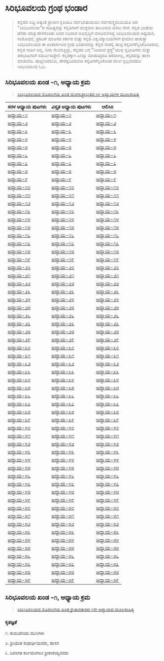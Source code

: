 # ಸಿರಿಭೂವಲಯ ಗ್ರಂಥ ಭಂಡಾರ

> ಕನ್ನಡದ ಲಭ್ಯ ಅತ್ಯಂತ ಪ್ರಾಚೀನ ಕೃತಿಯೂ ಸರ್ವಭಾಷಾಮಯೀ ಸರ್ವಶಾಸ್ತ್ರಮಯಿಯೂ ಆದ "ಸಿರಿಭೂವಲಯ"ದ ಸಾಹಿತ್ಯವನ್ನು ಕನ್ನಡಿಗರಿಗೆ ಮುಕ್ತವಾಗಿ ತಲುಪಿಸುವ ಅಳಿಲು ಸೇವೆ. ಕನ್ನಡ ಭಾಷೆಯ ಹೆಸರು ಮಾತ್ರ ಹೇಳಿಕೊಂಡು ಅದರ ನಿಜವಾದ ಅಭಿವೃದ್ಧಿಗೆ ಮಾಡಿಸಬೇಕಿದ್ದ ಸಿರಿಭೂವಲಯದ ಅಧ್ಯಯನ, ಸಂಶೋಧನೆ, ಪ್ರಕಟಣೆ ಮಾಡಿಸದ ಸರ್ಕಾರ ಮತ್ತು ಕನ್ನಡ ವಿಶ್ವವಿದ್ಯಾಲಯಗಳಿಗೆ ಛೀಮಾರಿ ಹಾಕುತ್ತಾ ಸಿರಿಭೂವಲಯದ ಈ ಅಂತರ್ಜಾಲದ ಗ್ರಂಥ ಭಂಡಾರವನ್ನು ಕನ್ನಡ ನಾಡಲ್ಲಿ ಹುಟ್ಟಿ ಕನ್ನಡಿಗರೆನ್ನಿಸಿಕೊಂಡಿರುವ, ಕನ್ನಡ ನಾಡಿನ ಅನ್ನ, ನೀರು ಸೇವಿಸುತ್ತಿದ್ದು, ಕನ್ನಡದ ಬಗ್ಗೆ "ನಿಜವಾದ ಶ್ರದ್ಧೆ"ಯುಳ್ಳ ಸ್ವಭಾಷಿಗರು ಮತ್ತು ಪರಭಾಷಿಗರಿಗೆ ಸಮರ್ಪಿಸುತ್ತೇನೆ. ಕನ್ನಡಕ್ಕಾಗಿ ಏನನ್ನು ಮಾಡದಿದ್ದರೂ ಪರವಾಗಿಲ್ಲ, ಕನ್ನಡವನ್ನು ಹಾಳು ಮಾಡಬೇಡಿ. ಹುಟ್ಟಿನಿಂದಲೋ, ಪೌರತ್ವದಿಂದಲೋ ಕನ್ನಡಿಗರೆನ್ನಿಸಿಕೊಂಡ ಮೇಲೆ ಸ್ವಲ್ಪವಾದರೂ ಸಿರಿಭೂವಲಯ ಓದಿ.

## ಸಿರಿಭೂವಲಯ ಖಂಡ -೧, ಅಧ್ಯಾಯ ಕ್ರಮ

> [ಸಿರಿಭೂವಲಯದ ಮೊದಲನೆಯ ಖಂಡ ಮಂಗಲಪ್ರಾಭೃತದ ೫೯ ಅಧ್ಯಾಯಗಳ ಮೂಲಸಾಹಿತ್ಯ](siribhuvalaya/khanda/1/adhyayas-1-59.html)

|ಸರಳ ಅಧ್ಯಾಯ ಪುಟಗಳು | ವಿಸ್ತೃತ ಅಧ್ಯಾಯ ಪುಟಗಳು | ಆಲಿಸಿರಿ  |
| ----------- | ----------- | ----------- |
|[ಅಧ್ಯಾಯ-೧](siribhuvalaya/adhyaya/adhyaya-1-kannada(Simple).html) | [ಅಧ್ಯಾಯ-೧](siribhuvalaya/adhyaya/adhyaya-1-kannada(Detail).html) | [ಅಧ್ಯಾಯ-೧](https://youtube.com/playlist?list=PLEDdG3ucHf5OyUVqhsl8ZQOWGpmILBziQ) |
|[ಅಧ್ಯಾಯ-೨](siribhuvalaya/adhyaya/adhyaya-2-kannada(Simple).html) | [ಅಧ್ಯಾಯ-೨](siribhuvalaya/adhyaya/adhyaya-2-kannada(Detail).html) | [ಅಧ್ಯಾಯ-೨](https://www.youtube.com/channel/UCT8sfDJto4gsQNJWZuKdZMg) |
|[ಅಧ್ಯಾಯ-೩](siribhuvalaya/adhyaya/adhyaya-3-kannada(Simple).html) | [ಅಧ್ಯಾಯ-೩](siribhuvalaya/adhyaya/adhyaya-3-kannada(Detail).html) | [ಅಧ್ಯಾಯ-೩](https://www.youtube.com/channel/UCT8sfDJto4gsQNJWZuKdZMg) |
|[ಅಧ್ಯಾಯ-೪](siribhuvalaya/adhyaya/adhyaya-4-kannada(Simple).html) | [ಅಧ್ಯಾಯ-೪](siribhuvalaya/adhyaya/adhyaya-4-kannada(Detail).html) | [ಅಧ್ಯಾಯ-೪](https://www.youtube.com/channel/UCT8sfDJto4gsQNJWZuKdZMg) |
|[ಅಧ್ಯಾಯ-೫](siribhuvalaya/adhyaya/adhyaya-5-kannada(Simple).html) | [ಅಧ್ಯಾಯ-೫](siribhuvalaya/adhyaya/adhyaya-5-kannada(Detail).html) | [ಅಧ್ಯಾಯ-೫](https://www.youtube.com/channel/UCT8sfDJto4gsQNJWZuKdZMg) |
|[ಅಧ್ಯಾಯ-೬](siribhuvalaya/adhyaya/adhyaya-6-kannada(Simple).html) | [ಅಧ್ಯಾಯ-೬](siribhuvalaya/adhyaya/adhyaya-6-kannada(Detail).html) | [ಅಧ್ಯಾಯ-೬](https://www.youtube.com/channel/UCT8sfDJto4gsQNJWZuKdZMg) |
|[ಅಧ್ಯಾಯ-೭](siribhuvalaya/adhyaya/adhyaya-7-kannada(Simple).html) | [ಅಧ್ಯಾಯ-೭](siribhuvalaya/adhyaya/adhyaya-7-kannada(Detail).html) | [ಅಧ್ಯಾಯ-೭](https://www.youtube.com/channel/UCT8sfDJto4gsQNJWZuKdZMg) |
|[ಅಧ್ಯಾಯ-೮](siribhuvalaya/adhyaya/adhyaya-8-kannada(Simple).html) | [ಅಧ್ಯಾಯ-೮](siribhuvalaya/adhyaya/adhyaya-8-kannada(Detail).html) | [ಅಧ್ಯಾಯ-೮](https://www.youtube.com/channel/UCT8sfDJto4gsQNJWZuKdZMg) |
|[ಅಧ್ಯಾಯ-೯](siribhuvalaya/adhyaya/adhyaya-9-kannada(Simple).html) | [ಅಧ್ಯಾಯ-೯](siribhuvalaya/adhyaya/adhyaya-9-kannada(Detail).html) | [ಅಧ್ಯಾಯ-೯](https://www.youtube.com/channel/UCT8sfDJto4gsQNJWZuKdZMg) |
|[ಅಧ್ಯಾಯ-೧೦](siribhuvalaya/adhyaya/adhyaya-10-kannada(Simple).html) | [ಅಧ್ಯಾಯ-೧೦](siribhuvalaya/adhyaya/adhyaya-10-kannada(Detail).html) | [ಅಧ್ಯಾಯ-೧೦](https://www.youtube.com/channel/UCT8sfDJto4gsQNJWZuKdZMg) |
|[ಅಧ್ಯಾಯ-೧೧](siribhuvalaya/adhyaya/adhyaya-11-kannada(Simple).html) | [ಅಧ್ಯಾಯ-೧೧](siribhuvalaya/adhyaya/adhyaya-11-kannada(Detail).html) | [ಅಧ್ಯಾಯ-೧೧](https://youtube.com/playlist?list=PLEDdG3ucHf5OyUVqhsl8ZQOWGpmILBziQ) |
|[ಅಧ್ಯಾಯ-೧೨](siribhuvalaya/adhyaya/adhyaya-12-kannada(Simple).html) | [ಅಧ್ಯಾಯ-೧೨](siribhuvalaya/adhyaya/adhyaya-12-kannada(Detail).html) | [ಅಧ್ಯಾಯ-೧೨](https://www.youtube.com/channel/UCT8sfDJto4gsQNJWZuKdZMg) |
|[ಅಧ್ಯಾಯ-೧೩](siribhuvalaya/adhyaya/adhyaya-13-kannada(Simple).html) | [ಅಧ್ಯಾಯ-೧೩](siribhuvalaya/adhyaya/adhyaya-13-kannada(Detail).html) | [ಅಧ್ಯಾಯ-೧೩](https://www.youtube.com/channel/UCT8sfDJto4gsQNJWZuKdZMg) |
|[ಅಧ್ಯಾಯ-೧೪](siribhuvalaya/adhyaya/adhyaya-14-kannada(Simple).html) | [ಅಧ್ಯಾಯ-೧೪](siribhuvalaya/adhyaya/adhyaya-14-kannada(Detail).html) | [ಅಧ್ಯಾಯ-೧೪](https://www.youtube.com/channel/UCT8sfDJto4gsQNJWZuKdZMg) |
|[ಅಧ್ಯಾಯ-೧೫](siribhuvalaya/adhyaya/adhyaya-15-kannada(Simple).html) | [ಅಧ್ಯಾಯ-೧೫](siribhuvalaya/adhyaya/adhyaya-15-kannada(Detail).html) | [ಅಧ್ಯಾಯ-೧೫](https://www.youtube.com/channel/UCT8sfDJto4gsQNJWZuKdZMg) |
|[ಅಧ್ಯಾಯ-೧೬](siribhuvalaya/adhyaya/adhyaya-16-kannada(Simple).html) | [ಅಧ್ಯಾಯ-೧೬](siribhuvalaya/adhyaya/adhyaya-16-kannada(Detail).html) | [ಅಧ್ಯಾಯ-೧೬](https://www.youtube.com/channel/UCT8sfDJto4gsQNJWZuKdZMg) |
|[ಅಧ್ಯಾಯ-೧೭](siribhuvalaya/adhyaya/adhyaya-17-kannada(Simple).html) | [ಅಧ್ಯಾಯ-೧೭](siribhuvalaya/adhyaya/adhyaya-17-kannada(Detail).html) | [ಅಧ್ಯಾಯ-೧೭](https://www.youtube.com/channel/UCT8sfDJto4gsQNJWZuKdZMg) |
|[ಅಧ್ಯಾಯ-೧೮](siribhuvalaya/adhyaya/adhyaya-18-kannada(Simple).html) | [ಅಧ್ಯಾಯ-೧೮](siribhuvalaya/adhyaya/adhyaya-18-kannada(Detail).html) | [ಅಧ್ಯಾಯ-೧೮](https://www.youtube.com/channel/UCT8sfDJto4gsQNJWZuKdZMg) |
|[ಅಧ್ಯಾಯ-೧೯](siribhuvalaya/adhyaya/adhyaya-19-kannada(Simple).html) | [ಅಧ್ಯಾಯ-೧೯](siribhuvalaya/adhyaya/adhyaya-19-kannada(Detail).html) | [ಅಧ್ಯಾಯ-೧೯](https://www.youtube.com/channel/UCT8sfDJto4gsQNJWZuKdZMg) |
|[ಅಧ್ಯಾಯ-೨೦](siribhuvalaya/adhyaya/adhyaya-20-kannada(Simple).html) | [ಅಧ್ಯಾಯ-೨೦](siribhuvalaya/adhyaya/adhyaya-20-kannada(Detail).html) | [ಅಧ್ಯಾಯ-೨೦](https://www.youtube.com/channel/UCT8sfDJto4gsQNJWZuKdZMg) |
|[ಅಧ್ಯಾಯ-೨೧](siribhuvalaya/adhyaya/adhyaya-21-kannada(Simple).html) | [ಅಧ್ಯಾಯ-೨೧](siribhuvalaya/adhyaya/adhyaya-21-kannada(Detail).html) | [ಅಧ್ಯಾಯ-೨೧](https://www.youtube.com/channel/UCT8sfDJto4gsQNJWZuKdZMg) |
|[ಅಧ್ಯಾಯ-೨೨](siribhuvalaya/adhyaya/adhyaya-22-kannada(Simple).html) | [ಅಧ್ಯಾಯ-೨೨](siribhuvalaya/adhyaya/adhyaya-22-kannada(Detail).html) | [ಅಧ್ಯಾಯ-೨೨](https://www.youtube.com/channel/UCT8sfDJto4gsQNJWZuKdZMg) |
|[ಅಧ್ಯಾಯ-೨೩](siribhuvalaya/adhyaya/adhyaya-23-kannada(Simple).html) | [ಅಧ್ಯಾಯ-೨೩](siribhuvalaya/adhyaya/adhyaya-23-kannada(Detail).html) | [ಅಧ್ಯಾಯ-೨೩](https://www.youtube.com/channel/UCT8sfDJto4gsQNJWZuKdZMg) |
|[ಅಧ್ಯಾಯ-೨೪](siribhuvalaya/adhyaya/adhyaya-24-kannada(Simple).html) | [ಅಧ್ಯಾಯ-೨೪](siribhuvalaya/adhyaya/adhyaya-24-kannada(Detail).html) | [ಅಧ್ಯಾಯ-೨೪](https://www.youtube.com/channel/UCT8sfDJto4gsQNJWZuKdZMg) |
|[ಅಧ್ಯಾಯ-೨೫](siribhuvalaya/adhyaya/adhyaya-25-kannada(Simple).html) | [ಅಧ್ಯಾಯ-೨೫](siribhuvalaya/adhyaya/adhyaya-25-kannada(Detail).html) | [ಅಧ್ಯಾಯ-೨೫](https://www.youtube.com/channel/UCT8sfDJto4gsQNJWZuKdZMg) |
|[ಅಧ್ಯಾಯ-೨೬](siribhuvalaya/adhyaya/adhyaya-26-kannada(Simple).html) | [ಅಧ್ಯಾಯ-೨೬](siribhuvalaya/adhyaya/adhyaya-26-kannada(Detail).html) | [ಅಧ್ಯಾಯ-೨೬](https://www.youtube.com/channel/UCT8sfDJto4gsQNJWZuKdZMg) |
|[ಅಧ್ಯಾಯ-೨೭](siribhuvalaya/adhyaya/adhyaya-27-kannada(Simple).html) | [ಅಧ್ಯಾಯ-೨೭](siribhuvalaya/adhyaya/adhyaya-27-kannada(Detail).html) | [ಅಧ್ಯಾಯ-೨೭](https://www.youtube.com/channel/UCT8sfDJto4gsQNJWZuKdZMg) |
|[ಅಧ್ಯಾಯ-೨೮](siribhuvalaya/adhyaya/adhyaya-28-kannada(Simple).html) | [ಅಧ್ಯಾಯ-೨೮](siribhuvalaya/adhyaya/adhyaya-28-kannada(Detail).html) | [ಅಧ್ಯಾಯ-೨೮](https://www.youtube.com/channel/UCT8sfDJto4gsQNJWZuKdZMg) |
|[ಅಧ್ಯಾಯ-೨೯](siribhuvalaya/adhyaya/adhyaya-29-kannada(Simple).html) | [ಅಧ್ಯಾಯ-೨೯](siribhuvalaya/adhyaya/adhyaya-29-kannada(Detail).html) | [ಅಧ್ಯಾಯ-೨೯](https://www.youtube.com/channel/UCT8sfDJto4gsQNJWZuKdZMg) |
|[ಅಧ್ಯಾಯ-೩೦](siribhuvalaya/adhyaya/adhyaya-30-kannada(Simple).html) | [ಅಧ್ಯಾಯ-೩೦](siribhuvalaya/adhyaya/adhyaya-30-kannada(Detail).html) | [ಅಧ್ಯಾಯ-೩೦](https://www.youtube.com/channel/UCT8sfDJto4gsQNJWZuKdZMg) |
|[ಅಧ್ಯಾಯ-೩೧](siribhuvalaya/adhyaya/adhyaya-31-kannada(Simple).html) | [ಅಧ್ಯಾಯ-೩೧](siribhuvalaya/adhyaya/adhyaya-31-kannada(Detail).html) | [ಅಧ್ಯಾಯ-೩೧](https://www.youtube.com/channel/UCT8sfDJto4gsQNJWZuKdZMg) |
|[ಅಧ್ಯಾಯ-೩೨](siribhuvalaya/adhyaya/adhyaya-32-kannada(Simple).html) | [ಅಧ್ಯಾಯ-೩೨](siribhuvalaya/adhyaya/adhyaya-32-kannada(Detail).html) | [ಅಧ್ಯಾಯ-೩೨](https://www.youtube.com/channel/UCT8sfDJto4gsQNJWZuKdZMg) |
|[ಅಧ್ಯಾಯ-೩೩](siribhuvalaya/adhyaya/adhyaya-33-kannada(Simple).html) | [ಅಧ್ಯಾಯ-೩೩](siribhuvalaya/adhyaya/adhyaya-33-kannada(Detail).html) | [ಅಧ್ಯಾಯ-೩೩](https://www.youtube.com/channel/UCT8sfDJto4gsQNJWZuKdZMg) |
|[ಅಧ್ಯಾಯ-೩೪](siribhuvalaya/adhyaya/adhyaya-34-kannada(Simple).html) | [ಅಧ್ಯಾಯ-೩೪](siribhuvalaya/adhyaya/adhyaya-34-kannada(Detail).html) | [ಅಧ್ಯಾಯ-೩೪](https://www.youtube.com/channel/UCT8sfDJto4gsQNJWZuKdZMg) |
|[ಅಧ್ಯಾಯ-೩೫](siribhuvalaya/adhyaya/adhyaya-35-kannada(Simple).html) | [ಅಧ್ಯಾಯ-೩೫](siribhuvalaya/adhyaya/adhyaya-35-kannada(Detail).html) | [ಅಧ್ಯಾಯ-೩೫](https://www.youtube.com/channel/UCT8sfDJto4gsQNJWZuKdZMg) |
|[ಅಧ್ಯಾಯ-೩೬](siribhuvalaya/adhyaya/adhyaya-36-kannada(Simple).html) | [ಅಧ್ಯಾಯ-೩೬](siribhuvalaya/adhyaya/adhyaya-36-kannada(Detail).html) | [ಅಧ್ಯಾಯ-೩೬](https://www.youtube.com/channel/UCT8sfDJto4gsQNJWZuKdZMg) |
|[ಅಧ್ಯಾಯ-೩೭](siribhuvalaya/adhyaya/adhyaya-37-kannada(Simple).html) | [ಅಧ್ಯಾಯ-೩೭](siribhuvalaya/adhyaya/adhyaya-37-kannada(Detail).html) | [ಅಧ್ಯಾಯ-೩೭](https://www.youtube.com/channel/UCT8sfDJto4gsQNJWZuKdZMg) |
|[ಅಧ್ಯಾಯ-೩೮](siribhuvalaya/adhyaya/adhyaya-38-kannada(Simple).html) | [ಅಧ್ಯಾಯ-೩೮](siribhuvalaya/adhyaya/adhyaya-38-kannada(Detail).html) | [ಅಧ್ಯಾಯ-೩೮](https://www.youtube.com/channel/UCT8sfDJto4gsQNJWZuKdZMg) |
|[ಅಧ್ಯಾಯ-೩೯](siribhuvalaya/adhyaya/adhyaya-39-kannada(Simple).html) | [ಅಧ್ಯಾಯ-೩೯](siribhuvalaya/adhyaya/adhyaya-39-kannada(Detail).html) | [ಅಧ್ಯಾಯ-೩೯](https://www.youtube.com/channel/UCT8sfDJto4gsQNJWZuKdZMg) |
|[ಅಧ್ಯಾಯ-೪೦](siribhuvalaya/adhyaya/adhyaya-40-kannada(Simple).html) | [ಅಧ್ಯಾಯ-೪೦](siribhuvalaya/adhyaya/adhyaya-40-kannada(Detail).html) | [ಅಧ್ಯಾಯ-೪೦](https://www.youtube.com/channel/UCT8sfDJto4gsQNJWZuKdZMg) |
|[ಅಧ್ಯಾಯ-೪೧](siribhuvalaya/adhyaya/adhyaya-41-kannada(Simple).html) | [ಅಧ್ಯಾಯ-೪೧](siribhuvalaya/adhyaya/adhyaya-41-kannada(Detail).html) | [ಅಧ್ಯಾಯ-೪೧](https://www.youtube.com/channel/UCT8sfDJto4gsQNJWZuKdZMg) |
|[ಅಧ್ಯಾಯ-೪೨](siribhuvalaya/adhyaya/adhyaya-42-kannada(Simple).html) | [ಅಧ್ಯಾಯ-೪೨](siribhuvalaya/adhyaya/adhyaya-42-kannada(Detail).html) | [ಅಧ್ಯಾಯ-೪೨](https://www.youtube.com/channel/UCT8sfDJto4gsQNJWZuKdZMg) |
|[ಅಧ್ಯಾಯ-೪೩](siribhuvalaya/adhyaya/adhyaya-43-kannada(Simple).html) | [ಅಧ್ಯಾಯ-೪೩](siribhuvalaya/adhyaya/adhyaya-43-kannada(Detail).html) | [ಅಧ್ಯಾಯ-೪೩](https://www.youtube.com/channel/UCT8sfDJto4gsQNJWZuKdZMg) |
|[ಅಧ್ಯಾಯ-೪೪](siribhuvalaya/adhyaya/adhyaya-44-kannada(Simple).html) | [ಅಧ್ಯಾಯ-೪೪](siribhuvalaya/adhyaya/adhyaya-44-kannada(Detail).html) | [ಅಧ್ಯಾಯ-೪೪](https://www.youtube.com/channel/UCT8sfDJto4gsQNJWZuKdZMg) |
|[ಅಧ್ಯಾಯ-೪೫](siribhuvalaya/adhyaya/adhyaya-45-kannada(Simple).html) | [ಅಧ್ಯಾಯ-೪೫](siribhuvalaya/adhyaya/adhyaya-45-kannada(Detail).html) | [ಅಧ್ಯಾಯ-೪೫](https://www.youtube.com/channel/UCT8sfDJto4gsQNJWZuKdZMg) |
|[ಅಧ್ಯಾಯ-೪೬](siribhuvalaya/adhyaya/adhyaya-46-kannada(Simple).html) | [ಅಧ್ಯಾಯ-೪೬](siribhuvalaya/adhyaya/adhyaya-46-kannada(Detail).html) | [ಅಧ್ಯಾಯ-೪೬](https://www.youtube.com/channel/UCT8sfDJto4gsQNJWZuKdZMg) |
|[ಅಧ್ಯಾಯ-೪೭](siribhuvalaya/adhyaya/adhyaya-47-kannada(Simple).html) | [ಅಧ್ಯಾಯ-೪೭](siribhuvalaya/adhyaya/adhyaya-47-kannada(Detail).html) | [ಅಧ್ಯಾಯ-೪೭](https://www.youtube.com/channel/UCT8sfDJto4gsQNJWZuKdZMg) |
|[ಅಧ್ಯಾಯ-೪೮](siribhuvalaya/adhyaya/adhyaya-48-kannada(Simple).html) | [ಅಧ್ಯಾಯ-೪೮](siribhuvalaya/adhyaya/adhyaya-48-kannada(Detail).html) | [ಅಧ್ಯಾಯ-೪೮](https://www.youtube.com/channel/UCT8sfDJto4gsQNJWZuKdZMg) |
|[ಅಧ್ಯಾಯ-೪೯](siribhuvalaya/adhyaya/adhyaya-49-kannada(Simple).html) | [ಅಧ್ಯಾಯ-೪೯](siribhuvalaya/adhyaya/adhyaya-49-kannada(Detail).html) | [ಅಧ್ಯಾಯ-೪೯](https://www.youtube.com/channel/UCT8sfDJto4gsQNJWZuKdZMg) |
|[ಅಧ್ಯಾಯ-೫೦](siribhuvalaya/adhyaya/adhyaya-50-kannada(Simple).html) | [ಅಧ್ಯಾಯ-೫೦](siribhuvalaya/adhyaya/adhyaya-50-kannada(Detail).html) | [ಅಧ್ಯಾಯ-೫೦](https://www.youtube.com/channel/UCT8sfDJto4gsQNJWZuKdZMg) |
|[ಅಧ್ಯಾಯ-೫೧](siribhuvalaya/adhyaya/adhyaya-51-kannada(Simple).html) | [ಅಧ್ಯಾಯ-೫೧](siribhuvalaya/adhyaya/adhyaya-51-kannada(Detail).html) | [ಅಧ್ಯಾಯ-೫೧](https://www.youtube.com/channel/UCT8sfDJto4gsQNJWZuKdZMg) |
|[ಅಧ್ಯಾಯ-೫೨](siribhuvalaya/adhyaya/adhyaya-52-kannada(Simple).html) | [ಅಧ್ಯಾಯ-೫೨](siribhuvalaya/adhyaya/adhyaya-52-kannada(Detail).html) | [ಅಧ್ಯಾಯ-೫೨](https://www.youtube.com/channel/UCT8sfDJto4gsQNJWZuKdZMg) |
|[ಅಧ್ಯಾಯ-೫೩](siribhuvalaya/adhyaya/adhyaya-53-kannada(Simple).html) | [ಅಧ್ಯಾಯ-೫೩](siribhuvalaya/adhyaya/adhyaya-53-kannada(Detail).html) | [ಅಧ್ಯಾಯ-೫೩](https://www.youtube.com/channel/UCT8sfDJto4gsQNJWZuKdZMg) |
|[ಅಧ್ಯಾಯ-೫೪](siribhuvalaya/adhyaya/adhyaya-54-kannada(Simple).html) | [ಅಧ್ಯಾಯ-೫೪](siribhuvalaya/adhyaya/adhyaya-54-kannada(Detail).html) | [ಅಧ್ಯಾಯ-೫೪](https://www.youtube.com/channel/UCT8sfDJto4gsQNJWZuKdZMg) |
|[ಅಧ್ಯಾಯ-೫೫](siribhuvalaya/adhyaya/adhyaya-55-kannada(Simple).html) | [ಅಧ್ಯಾಯ-೫೫](siribhuvalaya/adhyaya/adhyaya-55-kannada(Detail).html) | [ಅಧ್ಯಾಯ-೫೫](https://www.youtube.com/channel/UCT8sfDJto4gsQNJWZuKdZMg) |
|[ಅಧ್ಯಾಯ-೫೬](siribhuvalaya/adhyaya/adhyaya-56-kannada(Simple).html) | [ಅಧ್ಯಾಯ-೫೬](siribhuvalaya/adhyaya/adhyaya-56-kannada(Detail).html) | [ಅಧ್ಯಾಯ-೫೬](https://www.youtube.com/channel/UCT8sfDJto4gsQNJWZuKdZMg) |
|[ಅಧ್ಯಾಯ-೫೭](siribhuvalaya/adhyaya/adhyaya-57-kannada(Simple).html) | [ಅಧ್ಯಾಯ-೫೭](siribhuvalaya/adhyaya/adhyaya-57-kannada(Detail).html) | [ಅಧ್ಯಾಯ-೫೭](https://www.youtube.com/channel/UCT8sfDJto4gsQNJWZuKdZMg) |
|[ಅಧ್ಯಾಯ-೫೮](siribhuvalaya/adhyaya/adhyaya-58-kannada(Simple).html) | [ಅಧ್ಯಾಯ-೫೮](siribhuvalaya/adhyaya/adhyaya-58-kannada(Detail).html) | [ಅಧ್ಯಾಯ-೫೮](https://www.youtube.com/channel/UCT8sfDJto4gsQNJWZuKdZMg) |
|[ಅಧ್ಯಾಯ-೫೯](siribhuvalaya/adhyaya/adhyaya-59-kannada(Simple).html) | [ಅಧ್ಯಾಯ-೫೯](siribhuvalaya/adhyaya/adhyaya-59-kannada(Detail).html) | [ಅಧ್ಯಾಯ-೫೯](https://www.youtube.com/channel/UCT8sfDJto4gsQNJWZuKdZMg) |

## ಸಿರಿಭೂವಲಯ ಖಂಡ -೧, ಅಧ್ಯಾಯ ಕ್ರಮ

> [ಸಿರಿಭೂವಲಯದ ಮೊದಲನೆಯ ಖಂಡ ಶ್ರುತಾವತಾರದ ೧ನೇ ಅಧ್ಯಾಯದ ಮೂಲಸಾಹಿತ್ಯ](siribhuvalaya/khanda/2/adhyaya-1.html)

### ಕೃತಜ್ಞತೆ

೧. ಕುಮುದೇಂದು ಮುನಿಗಳು

೨. ಶ್ರೀಯುತ ಸುಧಾರ್ಥಿಯವರು, ಹಾಸನ

೩. ದಿವಂಗತ ಕರ್ಲಮಂಗಲಂ ಶ್ರೀಕಂಠಯ್ಯನವರು
